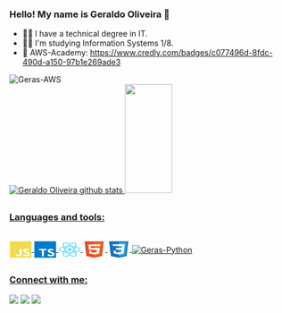 ### Hello! My name is Geraldo Oliveira 👋

- 👨‍💻 I have a technical degree in IT.
- 👨‍🎓 I'm studying Information Systems 1/8.
- 📃 AWS-Academy: https://www.credly.com/badges/c077496d-8fdc-490d-a150-97b1e269ade3 
<img align="end" alt="Geras-AWS" height="100" width="100" src="https://images.credly.com/size/340x340/images/73e4a58b-a8ef-41a3-a7db-9183dd269882/image.png" />

<div>
  <a href="https://github.com/GerasDeveloper"/>
  <img width="49%" height="195px" src="https://github-readme-stats.vercel.app/api?username=GerasDeveloper&show_icons=true&count_private=true&hide_border=true&title_color=7B68EE&icon_color=7B68EE&text_color=#9370DB&bg_color=9370DB" alt="Geraldo Oliveira github stats" /> 
  <img width="41%" height="195px" src="https://github-readme-stats.vercel.app/api/top-langs/?username=GerasDeveloper&layout=compact&hide_border=true&title_color=7B68EE&text_color=7B68EE&bg_color=9370DB" />
</div>

##

### Languages and tools:

<div style="display: inline_block"><br>
  <img align="center" alt="Geras-Js" height="30" width="40" src="https://raw.githubusercontent.com/devicons/devicon/master/icons/javascript/javascript-plain.svg">
  <img align="center" alt="Geras-Ts" height="30" width="40" src="https://raw.githubusercontent.com/devicons/devicon/master/icons/typescript/typescript-plain.svg">
  <img align="center" alt="Geras-React" height="30" width="40" src="https://raw.githubusercontent.com/devicons/devicon/master/icons/react/react-original.svg">
  <img align="center" alt="Geras-HTML" height="30" width="40" src="https://raw.githubusercontent.com/devicons/devicon/master/icons/html5/html5-original.svg">
  <img align="center" alt="Geras-CSS" height="30" width="40" src="https://raw.githubusercontent.com/devicons/devicon/master/icons/css3/css3-original.svg">
  <img align="center" alt="Geras-Python" height="40" width="50" src="https://cdn.jsdelivr.net/gh/devicons/devicon/icons/amazonwebservices/amazonwebservices-plain-wordmark.svg" />
</div>
  
  ##
  
  ### Connect with me:
 
<div> 

  <a href="https://www.instagram.com/geraldoolipinho/" target="_blank"><img src="https://img.shields.io/badge/-Instagram-%23E4405F?style=for-the-badge&logo=instagram&logoColor=white" target="_blank"></a>
  <a href = "https://mail.google.com/mail/u/0/#inbox"><img src="https://img.shields.io/badge/-Gmail-%23333?style=for-the-badge&logo=gmail&logoColor=white" target="_blank"></a>
  <a href="https://www.linkedin.com/in/geraldo-pinho-b0110424a/" target="_blank"><img src="https://img.shields.io/badge/-LinkedIn-%230077B5?style=for-the-badge&logo=linkedin&logoColor=white" target="_blank"></a> 
  
</div>
